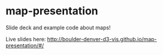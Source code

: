 map-presentation
================

Slide deck and example code about maps!

Live slides here: http://boulder-denver-d3-vis.github.io/map-presentation/#/
